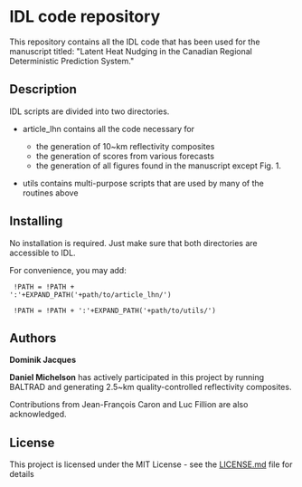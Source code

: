 # IDL code repository

This repository contains all the IDL code that has been used for the manuscript titled:
"Latent Heat Nudging in the Canadian Regional Deterministic Prediction System."


## Description

IDL scripts are divided into two directories. 

* article_lhn contains all the code necessary for 
  * the generation of 10~km reflectivity composites 
  * the generation of scores from various forecasts
  * the generation of all figures found in the manuscript except Fig. 1.

* utils contains multi-purpose scripts that are used by many of the routines above 



## Installing

No installation is required. Just make sure that both directories are accessible to IDL. 

For convenience, you may add:

<code> !PATH = !PATH + ':'+EXPAND_PATH('+path/to/article_lhn/')</code>

<code> !PATH = !PATH + ':'+EXPAND_PATH('+path/to/utils/')      </code>


## Authors

**Dominik Jacques** 

**Daniel Michelson** has actively participated in this project by running BALTRAD and generating 
2.5~km quality-controlled reflectivity composites. 

Contributions from Jean-François Caron and Luc Fillion are also acknowledged.

## License

This project is licensed under the MIT License - see the [LICENSE.md](LICENSE.md) file for details

